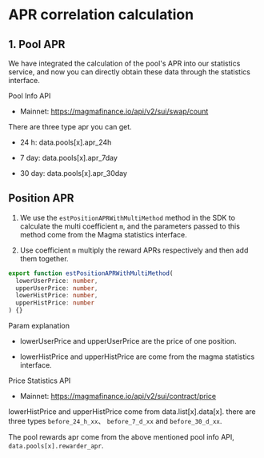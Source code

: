 # APR correlation calculation

## 1. Pool APR

We have integrated the calculation of the pool's APR into our statistics service, and now you can directly obtain these data through the statistics interface.

Pool Info API

- Mainnet: https://magmafinance.io/api/v2/sui/swap/count

There are three type apr you can get.

- 24 h: data.pools[x].apr_24h

- 7 day: data.pools[x].apr_7day

- 30 day: data.pools[x].apr_30day

## Position APR

1. We use the `estPositionAPRWithMultiMethod` method in the SDK to calculate the multi coefficient `m`, and the parameters passed to this method come from the Magma statistics interface.

2. Use coefficient `m` multiply the reward APRs respectively and then add them together.

```typescript
export function estPositionAPRWithMultiMethod(
  lowerUserPrice: number,
  upperUserPrice: number,
  lowerHistPrice: number,
  upperHistPrice: number
) {}
```

Param explanation

- lowerUserPrice and upperUserPrice are the price of one position.

- lowerHistPrice and upperHistPrice are come from the magma statistics interface.

Price Statistics API

- Mainnet: https://magmafinance.io/api/v2/sui/contract/price

lowerHistPrice and upperHistPrice come from data.list[x].data[x].
there are three types `before_24_h_xx`、 `before_7_d_xx` and `before_30_d_xx`.

The pool rewards apr come from the above mentioned pool info API, `data.pools[x].rewarder_apr`.

